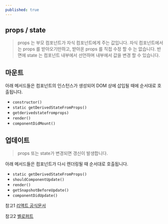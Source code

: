 ```yaml
---
published: true
---
```

## props / state

>props 는 부모 컴포넌트가 자식 컴포넌트에게 주는 값입니다. 
자식 컴포넌트에서는 props 를 받아오기만하고, 받아온 props 를 직접 수정 할 수 는 없습니다.
반면에 state 는 컴포넌트 내부에서 선언하며 내부에서 값을 변경 할 수 있습니다.


## 마운트

아래 메서드들은 컴포넌트의 인스턴스가 생성되어 DOM 상에 삽입될 때에 순서대로 호출됩니다.

- `constructor()`
- `static getDerivedStateFromProps()`
- `getderivedstatefromprops)`
- `render()`
- `componentDidMount()`


## 업데이트
> props 또는 state가 변경되면 갱신이 발생합니다. 

아래 메서드들은 컴포넌트가 다시 렌더링될 때 순서대로 호출됩니다.

- `static getDerivedStateFromProps()`
- `shouldComponentUpdate()`
- `render()`
- `getSnapshotBeforeUpdate()`
- `componentDidUpdate()`



참고1 [리액트 공식문서](https://ko.reactjs.org/tutorial/tutorial.html)

참고2 [벨로퍼트](https://react.vlpt.us/basic/)
